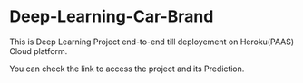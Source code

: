 # Deep-Learning-Car-Brand

This is Deep Learning Project end-to-end till deployement on Heroku(PAAS) Cloud platform.

You can check the link to access the project and its Prediction.
